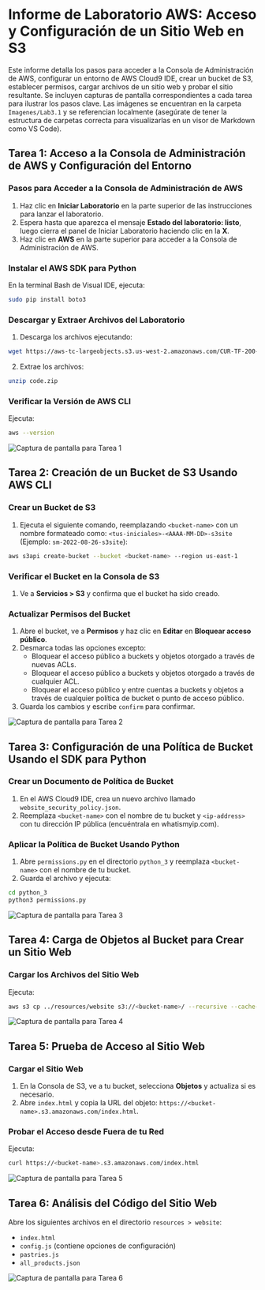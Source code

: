# Informe de Laboratorio AWS: Acceso y Configuración de un Sitio Web en S3

Este informe detalla los pasos para acceder a la Consola de Administración de AWS, configurar un entorno de AWS Cloud9 IDE, crear un bucket de S3, establecer permisos, cargar archivos de un sitio web y probar el sitio resultante. Se incluyen capturas de pantalla correspondientes a cada tarea para ilustrar los pasos clave. Las imágenes se encuentran en la carpeta `Imagenes/Lab3.1` y se referencian localmente (asegúrate de tener la estructura de carpetas correcta para visualizarlas en un visor de Markdown como VS Code).

## Tarea 1: Acceso a la Consola de Administración de AWS y Configuración del Entorno

### Pasos para Acceder a la Consola de Administración de AWS
1. Haz clic en **Iniciar Laboratorio** en la parte superior de las instrucciones para lanzar el laboratorio.
2. Espera hasta que aparezca el mensaje **Estado del laboratorio: listo**, luego cierra el panel de Iniciar Laboratorio haciendo clic en la **X**.
3. Haz clic en **AWS** en la parte superior para acceder a la Consola de Administración de AWS.


### Instalar el AWS SDK para Python
En la terminal Bash de Visual IDE, ejecuta:
```bash
sudo pip install boto3
```

### Descargar y Extraer Archivos del Laboratorio
1. Descarga los archivos ejecutando:
```bash
wget https://aws-tc-largeobjects.s3.us-west-2.amazonaws.com/CUR-TF-200-ACCDEV-2-91558/02-lab-s3/code.zip -P /home/ec2-user/environment
```
2. Extrae los archivos:
```bash
unzip code.zip
```

### Verificar la Versión de AWS CLI
Ejecuta:
```bash
aws --version
```

![Captura de pantalla para Tarea 1](Imagenes/Lab3.1/captura1.png)

## Tarea 2: Creación de un Bucket de S3 Usando AWS CLI

### Crear un Bucket de S3
1. Ejecuta el siguiente comando, reemplazando `<bucket-name>` con un nombre formateado como: `<tus-iniciales>-<AAAA-MM-DD>-s3site` (Ejemplo: `sm-2022-08-26-s3site`):
```bash
aws s3api create-bucket --bucket <bucket-name> --region us-east-1
```

### Verificar el Bucket en la Consola de S3
1. Ve a **Servicios > S3** y confirma que el bucket ha sido creado.

### Actualizar Permisos del Bucket
1. Abre el bucket, ve a **Permisos** y haz clic en **Editar** en **Bloquear acceso público**.
2. Desmarca todas las opciones excepto:
   - Bloquear el acceso público a buckets y objetos otorgado a través de nuevas ACLs.
   - Bloquear el acceso público a buckets y objetos otorgado a través de cualquier ACL.
   - Bloquear el acceso público y entre cuentas a buckets y objetos a través de cualquier política de bucket o punto de acceso público.
3. Guarda los cambios y escribe `confirm` para confirmar.

![Captura de pantalla para Tarea 2](Imagenes/Lab3.1/captura2.png)

## Tarea 3: Configuración de una Política de Bucket Usando el SDK para Python

### Crear un Documento de Política de Bucket
1. En el AWS Cloud9 IDE, crea un nuevo archivo llamado `website_security_policy.json`.
2. Reemplaza `<bucket-name>` con el nombre de tu bucket y `<ip-address>` con tu dirección IP pública (encuéntrala en whatismyip.com).

### Aplicar la Política de Bucket Usando Python
1. Abre `permissions.py` en el directorio `python_3` y reemplaza `<bucket-name>` con el nombre de tu bucket.
2. Guarda el archivo y ejecuta:
```bash
cd python_3
python3 permissions.py
```

![Captura de pantalla para Tarea 3](Imagenes/Lab3.1/captura3.png)

## Tarea 4: Carga de Objetos al Bucket para Crear un Sitio Web

### Cargar los Archivos del Sitio Web
Ejecuta:
```bash
aws s3 cp ../resources/website s3://<bucket-name>/ --recursive --cache-control "max-age=0"
```

![Captura de pantalla para Tarea 4](Imagenes/Lab3.1/captura4.png)

## Tarea 5: Prueba de Acceso al Sitio Web

### Cargar el Sitio Web
1. En la Consola de S3, ve a tu bucket, selecciona **Objetos** y actualiza si es necesario.
2. Abre `index.html` y copia la URL del objeto: `https://<bucket-name>.s3.amazonaws.com/index.html`.

### Probar el Acceso desde Fuera de tu Red
Ejecuta:
```bash
curl https://<bucket-name>.s3.amazonaws.com/index.html
```

![Captura de pantalla para Tarea 5](Imagenes/Lab3.1/captura5.png)

## Tarea 6: Análisis del Código del Sitio Web

Abre los siguientes archivos en el directorio `resources > website`:
- `index.html`
- `config.js` (contiene opciones de configuración)
- `pastries.js`
- `all_products.json`

![Captura de pantalla para Tarea 6](Imagenes/Lab3.1/captura6.png)
